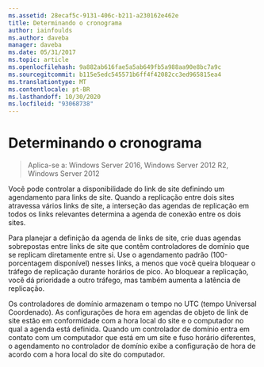 ```yaml
---
ms.assetid: 28ecaf5c-9131-406c-b211-a230162e462e
title: Determinando o cronograma
author: iainfoulds
ms.author: daveba
manager: daveba
ms.date: 05/31/2017
ms.topic: article
ms.openlocfilehash: 9a882ab616fae5a5ab649fb5a988aa90e8bc7a9c
ms.sourcegitcommit: b115e5edc545571b6ff4f42082cc3ed965815ea4
ms.translationtype: MT
ms.contentlocale: pt-BR
ms.lasthandoff: 10/30/2020
ms.locfileid: "93068738"
---
```

# <a name="determining-the-schedule"></a>Determinando o cronograma

>Aplica-se a: Windows Server 2016, Windows Server 2012 R2, Windows Server 2012

Você pode controlar a disponibilidade do link de site definindo um agendamento para links de site. Quando a replicação entre dois sites atravessa vários links de site, a interseção das agendas de replicação em todos os links relevantes determina a agenda de conexão entre os dois sites.

Para planejar a definição da agenda de links de site, crie duas agendas sobrepostas entre links de site que contêm controladores de domínio que se replicam diretamente entre si. Use o agendamento padrão (100-porcentagem disponível) nesses links, a menos que você queira bloquear o tráfego de replicação durante horários de pico. Ao bloquear a replicação, você dá prioridade a outro tráfego, mas também aumenta a latência de replicação.

Os controladores de domínio armazenam o tempo no UTC (tempo Universal Coordenado). As configurações de hora em agendas de objeto de link de site estão em conformidade com a hora local do site e o computador no qual a agenda está definida. Quando um controlador de domínio entra em contato com um computador que está em um site e fuso horário diferentes, o agendamento no controlador de domínio exibe a configuração de hora de acordo com a hora local do site do computador.



